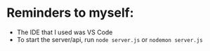 # Reminders to myself: 
- The IDE that I used was VS Code
- To start the server/api, run `node server.js` or `nodemon server.js`